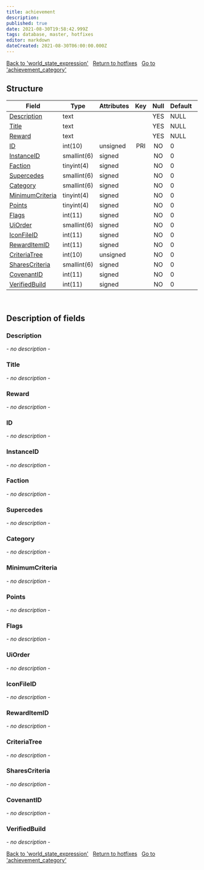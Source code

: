 ```yaml
---
title: achievement
description: 
published: true
date: 2021-08-30T19:58:42.999Z
tags: database, master, hotfixes
editor: markdown
dateCreated: 2021-08-30T06:00:00.000Z
---
```


<a href="https://dev.trinitycore.info/en/database/master/hotfixes/world_state_expression" class="mt-5 v-btn v-btn--depressed v-btn--flat v-btn--outlined theme--light v-size--default darkblue--text text--lighten-3"><span class="v-btn__content"><i aria-hidden="true" class="v-icon notranslate v-icon--left mdi mdi-arrow-left theme--light"></i><span>Back to 'world_state_expression'</span></span></a>&nbsp;&nbsp;&nbsp;<a href="https://dev.trinitycore.info/en/database/master/hotfixes/home" class="mt-5 v-btn v-btn--depressed v-btn--flat v-btn--outlined theme--light v-size--default darkblue--text text--lighten-3"><span class="v-btn__content"><i aria-hidden="true" class="v-icon notranslate v-icon--left mdi mdi-home-outline theme--light"></i><span>Return to hotfixes</span></span></a>&nbsp;&nbsp;&nbsp;<a href="https://dev.trinitycore.info/en/database/master/hotfixes/achievement_category" class="mt-5 v-btn v-btn--depressed v-btn--flat v-btn--outlined theme--light v-size--default darkblue--text text--lighten-3"><span class="v-btn__content"><span>Go to 'achievement_category'</span><i aria-hidden="true" class="v-icon notranslate v-icon--right mdi mdi-arrow-right theme--light"></i></span></a>

## Structure

| Field | Type | Attributes | Key | Null | Default | Extra | Comment |
| --- | --- | --- | :---: | :---: | --- | --- | --- |
| [Description](#description) | text |  |  | YES | NULL |  |  |
| [Title](#title) | text |  |  | YES | NULL |  |  |
| [Reward](#reward) | text |  |  | YES | NULL |  |  |
| [ID](#id) | int(10) | unsigned | PRI | NO | 0 |  |  |
| [InstanceID](#instanceid) | smallint(6) | signed |  | NO | 0 |  |  |
| [Faction](#faction) | tinyint(4) | signed |  | NO | 0 |  |  |
| [Supercedes](#supercedes) | smallint(6) | signed |  | NO | 0 |  |  |
| [Category](#category) | smallint(6) | signed |  | NO | 0 |  |  |
| [MinimumCriteria](#minimumcriteria) | tinyint(4) | signed |  | NO | 0 |  |  |
| [Points](#points) | tinyint(4) | signed |  | NO | 0 |  |  |
| [Flags](#flags) | int(11) | signed |  | NO | 0 |  |  |
| [UiOrder](#uiorder) | smallint(6) | signed |  | NO | 0 |  |  |
| [IconFileID](#iconfileid) | int(11) | signed |  | NO | 0 |  |  |
| [RewardItemID](#rewarditemid) | int(11) | signed |  | NO | 0 |  |  |
| [CriteriaTree](#criteriatree) | int(10) | unsigned |  | NO | 0 |  |  |
| [SharesCriteria](#sharescriteria) | smallint(6) | signed |  | NO | 0 |  |  |
| [CovenantID](#covenantid) | int(11) | signed |  | NO | 0 |  |  |
| [VerifiedBuild](#verifiedbuild) | int(11) | signed |  | NO | 0 |  |  |
&nbsp;
## Description of fields

### Description
*- no description -*
&nbsp;

### Title
*- no description -*
&nbsp;

### Reward
*- no description -*
&nbsp;

### ID
*- no description -*
&nbsp;

### InstanceID
*- no description -*
&nbsp;

### Faction
*- no description -*
&nbsp;

### Supercedes
*- no description -*
&nbsp;

### Category
*- no description -*
&nbsp;

### MinimumCriteria
*- no description -*
&nbsp;

### Points
*- no description -*
&nbsp;

### Flags
*- no description -*
&nbsp;

### UiOrder
*- no description -*
&nbsp;

### IconFileID
*- no description -*
&nbsp;

### RewardItemID
*- no description -*
&nbsp;

### CriteriaTree
*- no description -*
&nbsp;

### SharesCriteria
*- no description -*
&nbsp;

### CovenantID
*- no description -*
&nbsp;

### VerifiedBuild
*- no description -*
&nbsp;

<a href="https://dev.trinitycore.info/en/database/master/hotfixes/world_state_expression" class="mt-5 v-btn v-btn--depressed v-btn--flat v-btn--outlined theme--light v-size--default darkblue--text text--lighten-3"><span class="v-btn__content"><i aria-hidden="true" class="v-icon notranslate v-icon--left mdi mdi-arrow-left theme--light"></i><span>Back to 'world_state_expression'</span></span></a>&nbsp;&nbsp;&nbsp;<a href="https://dev.trinitycore.info/en/database/master/hotfixes/home" class="mt-5 v-btn v-btn--depressed v-btn--flat v-btn--outlined theme--light v-size--default darkblue--text text--lighten-3"><span class="v-btn__content"><i aria-hidden="true" class="v-icon notranslate v-icon--left mdi mdi-home-outline theme--light"></i><span>Return to hotfixes</span></span></a>&nbsp;&nbsp;&nbsp;<a href="https://dev.trinitycore.info/en/database/master/hotfixes/achievement_category" class="mt-5 v-btn v-btn--depressed v-btn--flat v-btn--outlined theme--light v-size--default darkblue--text text--lighten-3"><span class="v-btn__content"><span>Go to 'achievement_category'</span><i aria-hidden="true" class="v-icon notranslate v-icon--right mdi mdi-arrow-right theme--light"></i></span></a>

